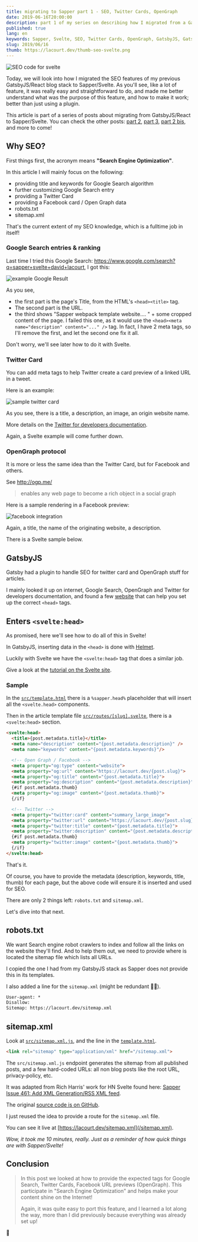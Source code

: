 ```yaml
---
title: migrating to Sapper part 1 - SEO, Twitter Cards, OpenGraph
date: 2019-06-16T20:00:00
description: part 1 of my series on describing how I migrated from a GatsbyJS/React blog to Sapper/Svelte. This one is about SEO; Twitter Cards, Facebook/OpenGraph, Google Search, sitemap.xml and robots.txt.
published: true
lang: en
keywords: Sapper, Svelte, SEO, Twitter Cards, OpenGraph, GatsbyJS, Gatsby, React, svelte:head, head, robots.txt, sitemap.xml, Facebook, raect, gatsby, gabtsy, gastby, gabtsyjs, gastbyjs, sevlte, saper, sappr
slug: 2019/06/16
thumb: https://lacourt.dev/thumb-seo-svelte.png
---
```


![SEO code for svelte](thumb-seo-svelte.png)

Today, we will look into how I migrated the SEO features of my previous GatsbyJS/React blog stack to Sapper/Svelte.
As you'll see, like a lot of feature, it was really easy and straightforward to do, and made me better understand what was the purpose of this feature, and how to make it work; better than just using a plugin.

This article is part of a series of posts about migrating from GatsbyJS/React to Sapper/Svelte. You can check the other posts: [part 2](/2019/06/21), [part 3](/2019/06/29), [part 2 bis](/2019/06/27), and more to come!

## Why SEO?

First things first, the acronym means **"Search Engine Optimization"**.

In this article I will mainly focus on the following:

- providing title and keywords for Google Search algorithm
- further customizing Google Search entry
- providing a Twitter Card
- providing a Facebook card / Open Graph data
- robots.txt
- sitemap.xml

That's the current extent of my SEO knowledge, which is a fulltime job in itself!

### Google Search entries & ranking

Last time I tried this Google Search: https://www.google.com/search?q=sapper+svelte+david+lacourt, I got this:

![example Google Result](example-google-result.png)

As you see,

- the first part is the page's Title, from the HTML's `<head><title>` tag.
- The second part is the URL.
- the third shows "Sapper webpack template website.... " + some cropped content of the page. I failed this one, as it would use the `<head><meta name="description" content="..." />` tag. In fact, I have 2 meta tags, so I'll remove the first, and let the second one fix it all.

Don't worry, we'll see later how to do it with Svelte.

### Twitter Card

You can add meta tags to help Twitter create a card preview of a linked URL in a tweet.

Here is an example:

![sample twitter card](cooking-contest-twitter-card.jpg)

As you see, there is a title, a description, an image, an origin website name.

More details on the [Twitter for developers documentation](https://developer.twitter.com/en/docs/tweets/optimize-with-cards/overview/abouts-cards).

Again, a Svelte example will come further down.

### OpenGraph protocol

It is more or less the same idea than the Twitter Card, but for Facebook and others.

See http://ogp.me/

> enables any web page to become a rich object in a social graph

Here is a sample rendering in a Facebook preview:

![facebook integration](ogp-facebook-preview.png)

Again, a title, the name of the originating website, a description.

There is a Svelte sample below.

## GatsbyJS

Gatsby had a plugin to handle SEO for twitter card and OpenGraph stuff for articles.

I mainly looked it up on internet, Google Search, OpenGraph and Twitter for developers documentation, and found a few [website](http://debug.iframely.com/?uri=https%3A%2F%2Flacourt.dev%2F2019%2F05%2F20) that can help you set up the correct `<head>` tags.

## Enters `<svelte:head>`

As promised, here we'll see how to do all of this in Svelte!

In GatsbyJS, inserting data in the `<head>` is done with [Helmet](https://github.com/nfl/react-helmet).

Luckily with Svelte we have the `<svelte:head>` tag that does a similar job.

Give a look at the [tutorial on the Svelte site](https://svelte.dev/tutorial/svelte-head).

### Sample

In the [`src/template.html`](https://github.com/doppelganger9/blog/blob/master/src/template.html#L27) there is a `%sapper.head%` placeholder that will insert all the `<svelte.head>` components.

Then in the article template file [`src/routes/[slug].svelte`](https://github.com/doppelganger9/blog/blob/master/src/routes/%5Bslug%5D.svelte#L85-L107), there is a `<svelte:head>` section.

```html
<svelte:head>
  <title>{post.metadata.title}</title>
  <meta name="description" content="{post.metadata.description}" />
  <meta name="keywords" content="{post.metadata.keywords}"/>

  <!-- Open Graph / Facebook -->
  <meta property="og:type" content="website">
  <meta property="og:url" content="https://lacourt.dev/{post.slug}">
  <meta property="og:title" content="{post.metadata.title}">
  <meta property="og:description" content="{post.metadata.description}">
  {#if post.metadata.thumb}
  <meta property="og:image" content="{post.metadata.thumb}">
  {/if}

  <!-- Twitter -->
  <meta property="twitter:card" content="summary_large_image">
  <meta property="twitter:url" content="https://lacourt.dev/{post.slug}">
  <meta property="twitter:title" content="{post.metadata.title}">
  <meta property="twitter:description" content="{post.metadata.description}">
  {#if post.metadata.thumb}
  <meta property="twitter:image" content="{post.metadata.thumb}">
  {/if}
</svelte:head>
```

That's it.

Of course, you have to provide the metadata (description, keywords, title, thumb) for each page, but the above code will ensure it is inserted and used for SEO.

There are only 2 things left: `robots.txt` and `sitemap.xml`.

Let's dive into that next.

## robots.txt

We want Search engine robot crawlers to index and follow all the links on the website they'll find. And to help them out, we need to provide where is located the sitemap file which lists all URLs.

I copied the one I had from my GatsbyJS stack as Sapper does not provide this in its templates.

I also added a line for the `sitemap.xml` (might be redundant 🤷‍♂️).

```txt
User-agent: *
Disallow:
Sitemap: https://lacourt.dev/sitemap.xml
```

## sitemap.xml

Look at [`src/sitemap.xml.js`](https://github.com/doppelganger9/blog/blob/master/src/routes/sitemap.xml.js), and the line in the [`template.html`](https://github.com/doppelganger9/blog/blob/master/src/template.html#L9).

```html
<link rel="sitemap" type="application/xml" href="/sitemap.xml">
```

The `src/sitemap.xml.js` endpoint generates the sitemap from all published posts, and a few hard-coded URLs: all non blog posts like the root URL, privacy-policy, etc.

It was adapted from Rich Harris' work for HN Svelte found here: [Sapper Issue 461: Add XML Generation/RSS XML feed](https://github.com/sveltejs/sapper/issues/461).

The original [source code is on GitHub](https://github.com/sveltejs/hn.svelte.technology/blob/master/src/routes/%5Blist%5D/rss.js).

I just reused the idea to provide a route for the `sitemap.xml` file.

You can see it live at [https://lacourt.dev/sitemap.xml](/sitemap.xml).

*Wow, it took me 10 minutes, really. Just as a reminder of how quick things are with Sapper/Svelte!*

## Conclusion

> In this post we looked at how to provide the expected tags for Google Search, Twitter Cards, Facebook URL previews (OpenGraph). This participate in "Search Engine Optimization" and helps make your content shine on the Internet!
>
> Again, it was quite easy to port this feature, and I learned a lot along the way, more than I did previously because everything was already set up!

👋
